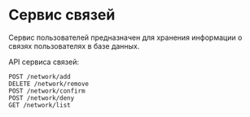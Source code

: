 Сервис связей
===

Сервис пользователей предназначен для хранения информации о связях пользователях в базе данных.

API сервиса связей:

```
POST /network/add
DELETE /network/remove
POST /network/confirm
POST /network/deny
GET /network/list
```
